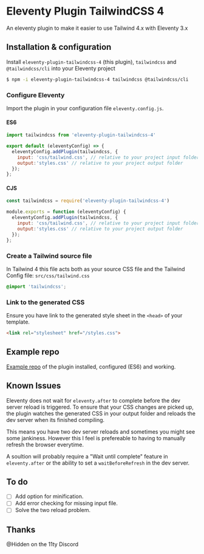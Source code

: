 # Eleventy Plugin TailwindCSS 4 
An eleventy plugin to make it easier to use Tailwind 4.x with Eleventy 3.x

## Installation & configuration

Install `eleventy-plugin-tailwindcss-4` (this plugin), `tailwindcss` and `@tailwindcss/cli` into your Eleventy project
```bash
$ npm -i eleventy-plugin-tailwindcss-4 tailwindcss @tailwindcss/cli 
```
### Configure Eleventy
Import the plugin in your configuration file `eleventy.config.js`.

#### ES6
```js
import tailwindcss from 'eleventy-plugin-tailwindcss-4'

export default (eleventyConfig) => {
  eleventyConfig.addPlugin(tailwindcss, {
    input: 'css/tailwind.css', // relative to your project input folder
    output:'styles.css' // relative to your project output folder
  });
};
```
#### CJS
```js
const tailwindcss = require('eleventy-plugin-tailwindcss-4')

module.exports = function (eleventyConfig) {
  eleventyConfig.addPlugin(tailwindcss, {
    input: 'css/tailwind.css', // relative to your project input folder
    output:'styles.css' // relative to your project output folder
  });
};
```


### Create a Tailwind source file
 In Tailwind 4 this file acts both as your source CSS file and the Tailwind Config file: `src/css/tailwind.css`
```css
@import 'tailwindcss';
```
### Link to the generated CSS
Ensure you have link to the generated style sheet in the `<head>` of your template.

```html
<link rel="stylesheet" href="/styles.css">
```

## Example repo
[Example repo](https://github.com/dwkns/etw-minimal) of the plugin installed, configured (ES6) and working.

## Known Issues
Eleventy does not wait for `eleventy.after` to complete before the dev server reload is triggered. To ensure that your CSS changes are picked up, the plugin watches the generated CSS in your output folder and reloads the dev server when its finished compiling. 

This means you have two dev server reloads and sometimes you might see some jankiness. However this I feel is prefereable to having to manually refresh the browser everytime. 

A soultion will probably require a "Wait until complete" feature in `eleventy.after` or the ability to set a `waitBeforeRefresh` in the dev server.  

## To do
- [ ] Add option for minification.
- [ ] Add error checking for missing input file.
- [ ] Solve the two reload problem. 

## Thanks
@Hidden on the 11ty Discord

